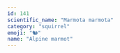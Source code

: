 ```yaml
---
id: 141
scientific_name: "Marmota marmota"
category: "squirrel"
emoji: "🐿️"
name: "Alpine marmot"
---
```

